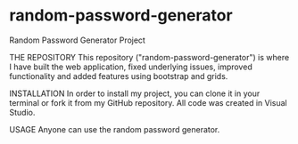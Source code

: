 # random-password-generator

Random Password Generator Project


THE REPOSITORY
This repository ("random-password-generator") is where I have built the web application, fixed underlying issues, improved functionality and added features using bootstrap and grids.



INSTALLATION
In order to install my project, you can clone it in your terminal or fork it from my GitHub repository. All code was created in Visual Studio.


USAGE
Anyone can use the random password generator.
